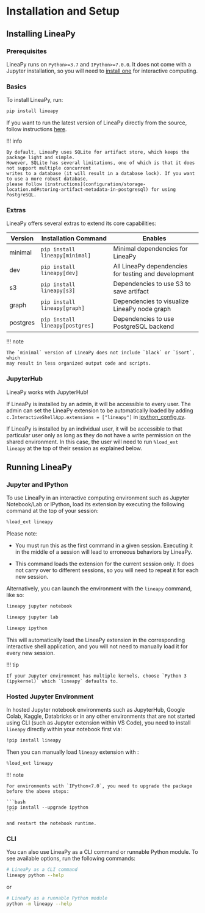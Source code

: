 # Installation and Setup

## Installing LineaPy

### Prerequisites

LineaPy runs on `Python>=3.7` and `IPython>=7.0.0`. It does not come with a Jupyter installation,
so you will need to [install one](https://jupyter.org/install) for interactive computing.

### Basics

To install LineaPy, run:

```bash
pip install lineapy
```

If you want to run the latest version of LineaPy directly from the source, follow instructions
[here](contributing/setup.md#installation).

!!! info

    By default, LineaPy uses SQLite for artifact store, which keeps the package light and simple.
    However, SQLite has several limitations, one of which is that it does not support multiple concurrent
    writes to a database (it will result in a database lock). If you want to use a more robust database,
    please follow [instructions](configuration/storage-location.md#storing-artifact-metadata-in-postgresql) for using PostgreSQL.

### Extras

LineaPy offers several extras to extend its core capabilities:

| Version  | Installation Command            | Enables                                              |
| -------- | ------------------------------- | ---------------------------------------------------- |
| minimal  | `pip install lineapy[minimal]`  | Minimal dependencies for LineaPy                     |
| dev      | `pip install lineapy[dev]`      | All LineaPy dependencies for testing and development |
| s3       | `pip install lineapy[s3]`       | Dependencies to use S3 to save artifact              |
| graph    | `pip install lineapy[graph]`    | Dependencies to visualize LineaPy node graph         |
| postgres | `pip install lineapy[postgres]` | Dependencies to use PostgreSQL backend               |

!!! note

    The `minimal` version of LineaPy does not include `black` or `isort`, which
    may result in less organized output code and scripts.

### JupyterHub

LineaPy works with JupyterHub!

If LineaPy is installed by an admin, it will be accessible to every user. The admin can set the LineaPy 
extension to be automatically loaded by adding `c.InteractiveShellApp.extensions = ["lineapy"]` in 
[ipython_config.py](https://ipython.readthedocs.io/en/stable/config/intro.html).

If LineaPy is installed by an individual user, it will be accessible to that particular
user only as long as they do not have a write permission on the shared environment.
In this case, the user will need to run `%load_ext lineapy` at the top of their session
as explained below.

## Running LineaPy

### Jupyter and IPython

To use LineaPy in an interactive computing environment such as Jupyter Notebook/Lab or IPython, load its extension by executing the following command at the top of your session:

```python
%load_ext lineapy
```

Please note:

- You must run this as the first command in a given session. Executing it in the middle of a session will lead to erroneous behaviors by LineaPy.

- This command loads the extension for the current session only. It does not carry over to different sessions, so you will need to repeat it for each new session.

Alternatively, you can launch the environment with the `lineapy` command, like so:

```bash
lineapy jupyter notebook
```

```bash
lineapy jupyter lab
```

```bash
lineapy ipython
```

This will automatically load the LineaPy extension in the corresponding interactive shell application,
and you will not need to manually load it for every new session.

!!! tip

    If your Jupyter environment has multiple kernels, choose `Python 3 (ipykernel)` which `lineapy` defaults to.

### Hosted Jupyter Environment

In hosted Jupyter notebook environments such as JupyterHub, Google Colab, Kaggle, Databricks or in any other 
environments that are not started using CLI (such as Jupyter extension within VS Code), you need to 
install `lineapy` directly within your notebook first via:

```bash
!pip install lineapy
```

Then you can manually load `lineapy` extension with :

```python
%load_ext lineapy
```

!!! note

    For environments with `IPython<7.0`, you need to upgrade the package before the above steps:

    ```bash
    !pip install --upgrade ipython
    ```

    and restart the notebook runtime.

### CLI

You can also use LineaPy as a CLI command or runnable Python module. To see available options, run the following commands:

```bash
# LineaPy as a CLI command
lineapy python --help
```

or

```bash
# LineaPy as a runnable Python module
python -m lineapy --help
```
